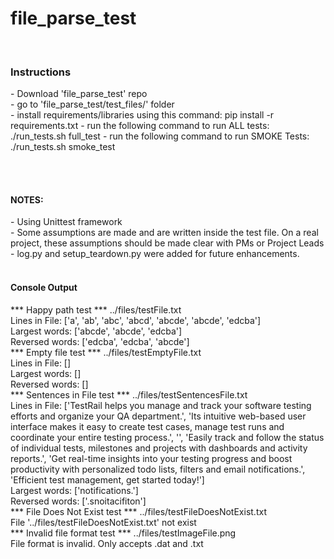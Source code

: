 # file_parse_test
<br>
<h3>Instructions</h3>
- Download 'file_parse_test' repo<br>
- go to 'file_parse_test/test_files/' folder<br>
- install requirements/libraries using this command: pip install -r requirements.txt
- run the following command to run ALL tests: ./run_tests.sh full_test
- run the following command to run SMOKE Tests: ./run_tests.sh smoke_test

<br><br>
<h4>NOTES:</h4>
- Using Unittest framework<br>
- Some assumptions are made and are written inside the test file. On a real project, these assumptions should be made clear with PMs or Project Leads<br>
- log.py and setup_teardown.py were added for future enhancements.
<br><br>

<h4>Console Output</h4>
*** Happy path test *** ../files/testFile.txt
<br>Lines in File: ['a', 'ab', 'abc', 'abcd', 'abcde', 'abcde', 'edcba']
<br>Largest words: ['abcde', 'abcde', 'edcba']
<br>Reversed words: ['edcba', 'edcba', 'abcde']
<br>*** Empty file test *** ../files/testEmptyFile.txt
<br>Lines in File: []
<br>Largest words: []
<br>Reversed words: []
<br>*** Sentences in File test *** ../files/testSentencesFile.txt
<br>Lines in File: ['TestRail helps you manage and track your software testing efforts and organize your QA department.', 'Its intuitive web-based user interface makes it easy to create test cases, manage test runs and coordinate your entire testing process.', '', 'Easily track and follow the status of individual tests, milestones and projects with dashboards and activity reports.', 'Get real-time insights into your testing progress and boost productivity with personalized todo lists, filters and email notifications.', 'Efficient test management, get started today!']
<br>Largest words: ['notifications.']
<br>Reversed words: ['.snoitacifiton']
<br>*** File Does Not Exist test *** ../files/testFileDoesNotExist.txt
<br>File '../files/testFileDoesNotExist.txt' not exist
<br>*** Invalid file format test *** ../files/testImageFile.png
<br>File format is invalid. Only accepts .dat and .txt<br>